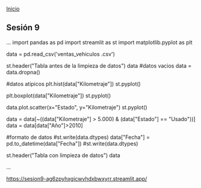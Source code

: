<!-- No borrar o modificar -->
[Inicio](./index.md)

## Sesión 9 

...
import pandas as pd
import streamlit as st
import matplotlib.pyplot as plt

data = pd.read_csv('ventas_vehiculos .csv')

st.header("Tabla antes de la limpieza de datos")
data
#datos vacios
data = data.dropna()

#datos atipicos
plt.hist(data["Kilometraje"])
st.pyplot()

plt.boxplot(data["Kilometraje"])
st.pyplot()

data.plot.scatter(x="Estado", y="Kilometraje")
st.pyplot()

data = data[~((data["Kilometraje"] > 5.000) & (data["Estado"] == "Usado"))]
data = data[data["Año"]>2010]



#formato de datos
#st.write(data.dtypes)
data["Fecha"] = pd.to_datetime(data["Fecha"])
#st.write(data.dtypes)

st.header("Tabla con limpieza de datos")
data

...

https://sesion9-ag6zpyhxgicwvhdxbwxyrr.streamlit.app/

<!-- Su documentación aquí -->






